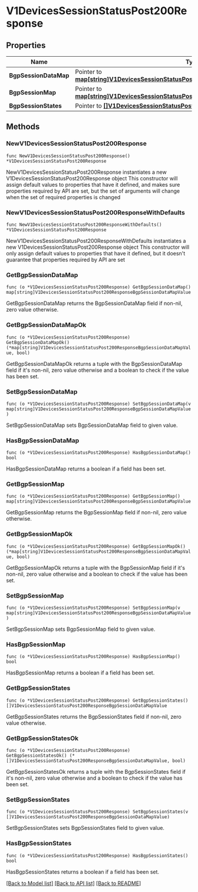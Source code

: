 # V1DevicesSessionStatusPost200Response

## Properties

Name | Type | Description | Notes
------------ | ------------- | ------------- | -------------
**BgpSessionDataMap** | Pointer to [**map[string]V1DevicesSessionStatusPost200ResponseBgpSessionDataMapValue**](V1DevicesSessionStatusPost200ResponseBgpSessionDataMapValue.md) |  | [optional] 
**BgpSessionMap** | Pointer to [**map[string]V1DevicesSessionStatusPost200ResponseBgpSessionDataMapValue**](V1DevicesSessionStatusPost200ResponseBgpSessionDataMapValue.md) |  | [optional] 
**BgpSessionStates** | Pointer to [**[]V1DevicesSessionStatusPost200ResponseBgpSessionDataMapValue**](V1DevicesSessionStatusPost200ResponseBgpSessionDataMapValue.md) |  | [optional] 

## Methods

### NewV1DevicesSessionStatusPost200Response

`func NewV1DevicesSessionStatusPost200Response() *V1DevicesSessionStatusPost200Response`

NewV1DevicesSessionStatusPost200Response instantiates a new V1DevicesSessionStatusPost200Response object
This constructor will assign default values to properties that have it defined,
and makes sure properties required by API are set, but the set of arguments
will change when the set of required properties is changed

### NewV1DevicesSessionStatusPost200ResponseWithDefaults

`func NewV1DevicesSessionStatusPost200ResponseWithDefaults() *V1DevicesSessionStatusPost200Response`

NewV1DevicesSessionStatusPost200ResponseWithDefaults instantiates a new V1DevicesSessionStatusPost200Response object
This constructor will only assign default values to properties that have it defined,
but it doesn't guarantee that properties required by API are set

### GetBgpSessionDataMap

`func (o *V1DevicesSessionStatusPost200Response) GetBgpSessionDataMap() map[string]V1DevicesSessionStatusPost200ResponseBgpSessionDataMapValue`

GetBgpSessionDataMap returns the BgpSessionDataMap field if non-nil, zero value otherwise.

### GetBgpSessionDataMapOk

`func (o *V1DevicesSessionStatusPost200Response) GetBgpSessionDataMapOk() (*map[string]V1DevicesSessionStatusPost200ResponseBgpSessionDataMapValue, bool)`

GetBgpSessionDataMapOk returns a tuple with the BgpSessionDataMap field if it's non-nil, zero value otherwise
and a boolean to check if the value has been set.

### SetBgpSessionDataMap

`func (o *V1DevicesSessionStatusPost200Response) SetBgpSessionDataMap(v map[string]V1DevicesSessionStatusPost200ResponseBgpSessionDataMapValue)`

SetBgpSessionDataMap sets BgpSessionDataMap field to given value.

### HasBgpSessionDataMap

`func (o *V1DevicesSessionStatusPost200Response) HasBgpSessionDataMap() bool`

HasBgpSessionDataMap returns a boolean if a field has been set.

### GetBgpSessionMap

`func (o *V1DevicesSessionStatusPost200Response) GetBgpSessionMap() map[string]V1DevicesSessionStatusPost200ResponseBgpSessionDataMapValue`

GetBgpSessionMap returns the BgpSessionMap field if non-nil, zero value otherwise.

### GetBgpSessionMapOk

`func (o *V1DevicesSessionStatusPost200Response) GetBgpSessionMapOk() (*map[string]V1DevicesSessionStatusPost200ResponseBgpSessionDataMapValue, bool)`

GetBgpSessionMapOk returns a tuple with the BgpSessionMap field if it's non-nil, zero value otherwise
and a boolean to check if the value has been set.

### SetBgpSessionMap

`func (o *V1DevicesSessionStatusPost200Response) SetBgpSessionMap(v map[string]V1DevicesSessionStatusPost200ResponseBgpSessionDataMapValue)`

SetBgpSessionMap sets BgpSessionMap field to given value.

### HasBgpSessionMap

`func (o *V1DevicesSessionStatusPost200Response) HasBgpSessionMap() bool`

HasBgpSessionMap returns a boolean if a field has been set.

### GetBgpSessionStates

`func (o *V1DevicesSessionStatusPost200Response) GetBgpSessionStates() []V1DevicesSessionStatusPost200ResponseBgpSessionDataMapValue`

GetBgpSessionStates returns the BgpSessionStates field if non-nil, zero value otherwise.

### GetBgpSessionStatesOk

`func (o *V1DevicesSessionStatusPost200Response) GetBgpSessionStatesOk() (*[]V1DevicesSessionStatusPost200ResponseBgpSessionDataMapValue, bool)`

GetBgpSessionStatesOk returns a tuple with the BgpSessionStates field if it's non-nil, zero value otherwise
and a boolean to check if the value has been set.

### SetBgpSessionStates

`func (o *V1DevicesSessionStatusPost200Response) SetBgpSessionStates(v []V1DevicesSessionStatusPost200ResponseBgpSessionDataMapValue)`

SetBgpSessionStates sets BgpSessionStates field to given value.

### HasBgpSessionStates

`func (o *V1DevicesSessionStatusPost200Response) HasBgpSessionStates() bool`

HasBgpSessionStates returns a boolean if a field has been set.


[[Back to Model list]](../README.md#documentation-for-models) [[Back to API list]](../README.md#documentation-for-api-endpoints) [[Back to README]](../README.md)



